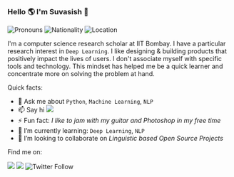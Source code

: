 ### Hello 🌎 I'm Suvasish 👋

![Pronouns](https://img.shields.io/badge/Pronouns-he%2Fhim-blue)
![Nationality](https://img.shields.io/badge/Nationality-Indian-gold)
![Location](https://img.shields.io/badge/Location-Kolkata%2C%20WestBengal-red)

I'm a computer science research scholar at IIT Bombay. I have a particular research interest in `Deep Learning`. I like designing & building products that positively impact the lives of users. I don't associate myself with specific tools and technology. This mindset has helped me be a quick learner and concentrate more on solving the problem at hand.

Quick facts:

- 💬 Ask me about `Python`, `Machine Learning`, `NLP`
- 📫 Say hi [![](https://img.shields.io/badge/misuvasish114@gmail.com-8A2BE2)](mailto:misuvasish114@gmail.com)
- ⚡ Fun fact: _I like to jam with my guitar and Photoshop in my free time_
- 🌱 I’m currently learning: `Deep Learning`, `NLP`
- 👯 I’m looking to collaborate on _Linguistic based Open Source Projects_
 
Find me on:

[![](https://img.shields.io/badge/Portfolio-github.io-green)](https://suvasish114.github.io)
[![](https://img.shields.io/badge/Linkedin-suvasish114-blue)](https://linkedin.com/in/suvasish114)
![Twitter Follow](https://img.shields.io/twitter/follow/suvasish114)
